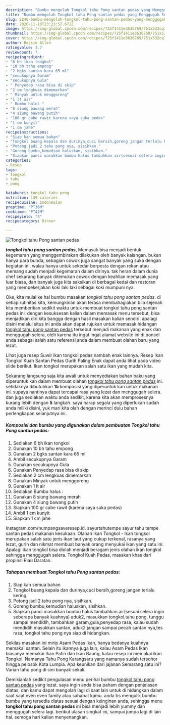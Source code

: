 ```yaml
---
description: "Bumbu mengolah Tongkol tahu Pong santan pedas yang Menggugah Selera"
title: "Bumbu mengolah Tongkol tahu Pong santan pedas yang Menggugah Selera"
slug: 2246-bumbu-mengolah-tongkol-tahu-pong-santan-pedas-yang-menggugah-selera
date: 2020-11-10T23:23:57.672Z
image: https://img-global.cpcdn.com/recipes/725f1411e3636769/751x532cq70/tongkol-tahu-pong-santan-pedas-foto-resep-utama.jpg
thumbnail: https://img-global.cpcdn.com/recipes/725f1411e3636769/751x532cq70/tongkol-tahu-pong-santan-pedas-foto-resep-utama.jpg
cover: https://img-global.cpcdn.com/recipes/725f1411e3636769/751x532cq70/tongkol-tahu-pong-santan-pedas-foto-resep-utama.jpg
author: Bessie Allen
ratingvalue: 3.7
reviewcount: 7
recipeingredient:
- "6 bh ikan tongkol"
- "10 bh tahu empong"
- "2 bgks santan kara 65 ml"
- "secukupnya Garam"
- "secukupnya Gula"
- " Penyedap rasa bisa di skip"
- "2 cm lengkuas dimemarkan"
- " Minyak untuk menggoreng"
- "1 lt air"
- " Bumbu halus "
- "8 siung bawang merah"
- "4 siung bawang putih"
- "100 gr cabe rawit karena saya suka pedas"
- "1 cm kunyit"
- "1 cm jahe"
recipeinstructions:
- "Siap kan semua bahan"
- "Tongkol buang kepala dan durinya,cuci bersih,goreng jangan terlalu kering."
- "Potong jadi 2 tahu pong nya, sisihkan."
- "Goreng bumbu,kemudian haluskan, sisihkan."
- "Siapkan panci masukkan bumbu halus tambahkan air(sesuai selera ingin seberapa banyak kuahnya) aduk2, masukkan tongkol,tahu pong, tunggu sampai mendidih, tambahkan garam,gula,penyedap rasa, kalau sudah mendidih masukkan santan, aduk2 jangan sampai pecah santan nya,tes rasa, tongkol tahu pong nya siap di hidangkan."
categories:
- Resep
tags:
- tongkol
- tahu
- pong

katakunci: tongkol tahu pong 
nutrition: 139 calories
recipecuisine: Indonesian
preptime: "PT36M"
cooktime: "PT42M"
recipeyield: "4"
recipecategory: Dinner

---
```



![Tongkol tahu Pong santan pedas](https://img-global.cpcdn.com/recipes/725f1411e3636769/751x532cq70/tongkol-tahu-pong-santan-pedas-foto-resep-utama.jpg)

<b><i>tongkol tahu pong santan pedas</i></b>, Memasak bisa menjadi bentuk kegemaran yang menggembirakan dilakukan oleh banyak kalangan. bukan hanya para bunda, sebagian cowok juga sangat banyak yang suka dengan kegiatan ini. walau hanya untuk sekedar berpesta dengan rekan atau memang sudah menjadi kegemaran dalam dirinya. tak heran dalam dunia chef sekarang banyak ditemukan cowok dengan keahlian memasak yang luar biasa, dan banyak juga kita saksikan di berbagai kedai dan restoran yang mempekerjakan koki laki laki sebagai koki mumpuni nya.

Oke, kita mulai ke hal bumbu masakan <i>tongkol tahu pong santan pedas</i>. di setiap rutinitas kita, kemungkinan akan terasa membahagiakan bila sejenak kita memberikan sedikit waktu untuk membuat tongkol tahu pong santan pedas ini. dengan kesuksesan kalian dalam memasak menu tersebut, bisa menjadikan diri kita bangga dengan hasil masakan kalian sendiri. apalagi disini melalui situs ini anda akan dapat rujukan untuk memasak hidangan <u>tongkol tahu pong santan pedas</u> tersebut menjadi makanan yang enak dan menggugah selera, oleh karena itu ingat ingat alamat website ini di ponsel anda sebagai salah satu referensi anda dalam membuat olahan baru yang lezat.

Lihat juga resep Suwir ikan tongkol pedas nambah enak lainnya. Resep Ikan Tongkol Kuah Santan Pedas Gurih Paling Enak dapat anda lihat pada video slide berikut. Ikan tongkol merupakan salah satu ikan yang mudah kita.


Sekarang langsung saja kita awali untuk menyediakan bahan baku yang diperuntuk kan dalam membuat olahan <u><i>tongkol tahu pong santan pedas</i></u> ini. setidaknya dibutuhkan <b>15</b> komposisi yang diperuntuk kan untuk makanan ini. supaya nantinya dapat tercapai rasa yang lezat dan menggugah selera. dan juga sediakan waktu anda sedikit, karena kita akan memprosesnya kurang lebih dengan <b>5</b> langkah. saya harap segala yang diperlukan sudah anda miliki disini, yuk mari kita olah dengan merinci dulu bahan perlengkapan selanjutnya ini.

<!--inarticleads1-->

##### Komposisi dan bumbu yang digunakan dalam pembuatan Tongkol tahu Pong santan pedas:

1. Sediakan 6 bh ikan tongkol
1. Gunakan 10 bh tahu empong
1. Gunakan 2 bgks santan kara 65 ml
1. Ambil secukupnya Garam
1. Gunakan secukupnya Gula
1. Gunakan  Penyedap rasa bisa di skip
1. Sediakan 2 cm lengkuas dimemarkan
1. Gunakan  Minyak untuk menggoreng
1. Gunakan 1 lt air
1. Sediakan  Bumbu halus :
1. Gunakan 8 siung bawang merah
1. Gunakan 4 siung bawang putih
1. Siapkan 100 gr cabe rawit (karena saya suka pedas)
1. Ambil 1 cm kunyit
1. Siapkan 1 cm jahe


Instagram.com/numpangsaveresep.id. sayurtahutempe sayur tahu tempe santan pedas makanan kesukaan. Olahan Ikan Tongkol - Ikan tongkol merupakan salah satu jenis ikan laut yang cukup terkenal, rasanya yang lezat, gurih dan nikmat membuat banyak orang menyukai ikan yang satu ini. Apalagi ikan tongkol bisa diolah menjadi beragam jenis olahan ikan tongkol sehingga menggugah selera. Tongkol Kuah Pedas, masakan khas dari propinsi Riau Daratan. 

<!--inarticleads2-->

##### Tahapan membuat Tongkol tahu Pong santan pedas:

1. Siap kan semua bahan
1. Tongkol buang kepala dan durinya,cuci bersih,goreng jangan terlalu kering.
1. Potong jadi 2 tahu pong nya, sisihkan.
1. Goreng bumbu,kemudian haluskan, sisihkan.
1. Siapkan panci masukkan bumbu halus tambahkan air(sesuai selera ingin seberapa banyak kuahnya) aduk2, masukkan tongkol,tahu pong, tunggu sampai mendidih, tambahkan garam,gula,penyedap rasa, kalau sudah mendidih masukkan santan, aduk2 jangan sampai pecah santan nya,tes rasa, tongkol tahu pong nya siap di hidangkan.


Sekilas masakan ini mirip Asam Pedas Ikan, hanya bedanya kuahnya memakai santan. Selain itu ikannya juga lain, kalau Asam Pedas Ikan biasanya memakai Ikan Patin dan Ikan Baung, kalau resep ini memakai ikan Tongkol. Namanya Tahu Pong Karangsaru yang namanya sudah tersohor hingga pelosok Kota Lumpia. Apa keunikan dari jajanan Semarang satu ini? Varian tahu pong di sini banyak sekali. 

Demikianlah sedikit pengulasan menu perihal bumbu <u>tongkol tahu pong santan pedas</u> yang lezat. saya ingin anda bisa paham dengan penjelasan diatas, dan kamu dapat mengolah lagi di saat lain untuk di hidangkan dalam saat saat even even family atau sahabat kamu. anda bs mengulik bumbu bumbu yang tersedia diatas sesuai dengan keinginan anda, sehingga menu <b>tongkol tahu pong santan pedas</b> ini bisa menjadi lebih yummy dan menggugah selera lagi. berikut ulasan singkat ini, sampai jumpa lagi di lain hal. semoga hari kalian menyenangkan.
